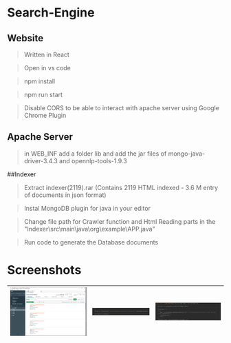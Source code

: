 # Search-Engine

## Website
>Written in React

>Open in vs code

>npm install

>npm run start

>Disable CORS to be able to interact with apache server using Google Chrome Plugin

## Apache Server

>in WEB_INF add a folder lib and add the jar files of mongo-java-driver-3.4.3 and opennlp-tools-1.9.3

##Indexer

> Extract indexer(2119).rar (Contains 2119 HTML indexed - 3.6 M entry of documents in json format)

> Instal MongoDB plugin for java in your editor

> Change file path for Crawler function and Html Reading parts in the "Indexer\src\main\java\org\example\APP.java"

> Run code to generate the Database documents

# Screenshots
![](screenshots/capture1.PNG) |![](screenshots/capture2.PNG) |![](screenshots/capture3.PNG)
:-----------------------------:|:-----------------------------:|:-----------------------------:
